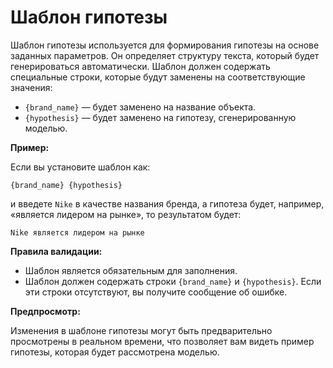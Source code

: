 # Шаблон гипотезы

Шаблон гипотезы используется для формирования гипотезы на основе заданных параметров. Он определяет структуру текста, который будет генерироваться автоматически. Шаблон должен содержать специальные строки, которые будут заменены на соответствующие значения:

- `{brand_name}` — будет заменено на название объекта.
- `{hypothesis}` — будет заменено на гипотезу, сгенерированную моделью.

**Пример:**

Если вы установите шаблон как:

`{brand_name} {hypothesis}`

и введете `Nike` в качестве названия бренда, а гипотеза будет, например, «является лидером на рынке», то результатом будет:

`Nike является лидером на рынке`

**Правила валидации:**

- Шаблон является обязательным для заполнения.
- Шаблон должен содержать строки `{brand_name}` и `{hypothesis}`. Если эти строки отсутствуют, вы получите сообщение об ошибке.

**Предпросмотр:**

Изменения в шаблоне гипотезы могут быть предварительно просмотрены в реальном времени, что позволяет вам видеть пример гипотезы, которая будет рассмотрена моделью.
